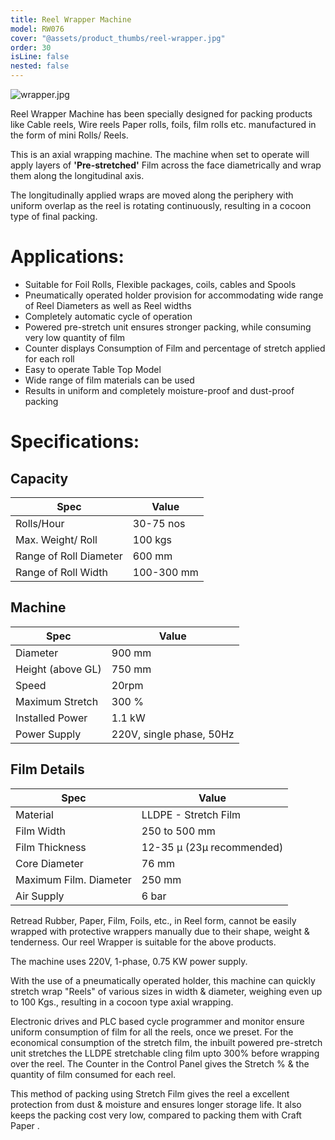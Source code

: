 ```yaml
---
title: Reel Wrapper Machine
model: RW076
cover: "@assets/product_thumbs/reel-wrapper.jpg"
order: 30
isLine: false
nested: false
---
```


![wrapper.jpg](@assets/article_images/reel-wrapper/wrapper.jpg)

Reel Wrapper Machine has been specially designed for packing products like Cable reels, Wire reels Paper rolls, foils, film rolls etc. manufactured in the form of mini Rolls/ Reels.

This is an axial wrapping machine. The machine when set to operate will apply layers of **'Pre-stretched'** Film across the face diametrically and wrap them along the longitudinal axis.

The longitudinally applied wraps are moved along the periphery with uniform overlap as the reel is rotating continuously, resulting in a cocoon type of final packing.

# Applications:

-   Suitable for Foil Rolls, Flexible packages, coils, cables and Spools
-   Pneumatically operated holder provision for accommodating wide range of Reel Diameters as well as Reel widths
-   Completely automatic cycle of operation
-   Powered pre-stretch unit ensures stronger packing, while consuming very low quantity of film
-   Counter displays Consumption of Film and percentage of stretch applied for each roll
-   Easy to operate Table Top Model
-   Wide range of film materials can be used
-   Results in uniform and completely moisture-proof and dust-proof packing

# Specifications:

## Capacity

| Spec                   | Value      |
| ---------------------- | ---------- |
| Rolls/Hour             | 30-75 nos  |
| Max. Weight/ Roll      | 100 kgs    |
| Range of Roll Diameter | 600 mm     |
| Range of Roll Width    | 100-300 mm |

## Machine

| Spec              | Value                    |
| ----------------- | ------------------------ |
| Diameter          | 900 mm                   |
| Height (above GL) | 750 mm                   |
| Speed             | 20rpm                    |
| Maximum Stretch   | 300 %                    |
| Installed Power   | 1.1 kW                   |
| Power Supply      | 220V, single phase, 50Hz |

## Film Details

| Spec                   | Value                     |
| ---------------------- | ------------------------- |
| Material               | LLDPE - Stretch Film      |
| Film Width             | 250 to 500 mm             |
| Film Thickness         | 12-35 µ (23µ recommended) |
| Core Diameter          | 76 mm                     |
| Maximum Film. Diameter | 250 mm                    |
| Air Supply             | 6 bar                     |

Retread Rubber, Paper, Film, Foils, etc., in Reel form, cannot be easily wrapped with protective wrappers manually due to their shape, weight & tenderness. Our reel Wrapper is suitable for the above products.

The machine uses 220V, 1-phase, 0.75 KW power supply.

With the use of a pneumatically operated holder, this machine can quickly stretch wrap "Reels" of various sizes in width & diameter, weighing even up to 100 Kgs., resulting in a cocoon type axial wrapping.

Electronic drives and PLC based cycle programmer and monitor ensure uniform consumption of film for all the reels, once we preset. For the economical consumption of the stretch film, the inbuilt powered pre-stretch unit stretches the LLDPE stretchable cling film upto 300% before wrapping over the reel. The Counter in the Control Panel gives the Stretch % & the quantity of film consumed for each reel.

This method of packing using Stretch Film gives the reel a excellent protection from dust & moisture and ensures longer storage life. It also keeps the packing cost very low, compared to packing them with Craft Paper .
